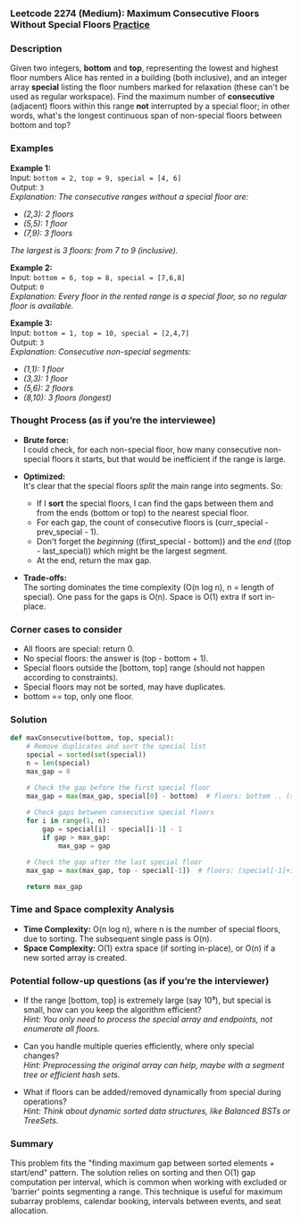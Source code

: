 ### Leetcode 2274 (Medium): Maximum Consecutive Floors Without Special Floors [Practice](https://leetcode.com/problems/maximum-consecutive-floors-without-special-floors)

### Description  
Given two integers, **bottom** and **top**, representing the lowest and highest floor numbers Alice has rented in a building (both inclusive), and an integer array **special** listing the floor numbers marked for relaxation (these can't be used as regular workspace). Find the maximum number of **consecutive** (adjacent) floors within this range **not** interrupted by a special floor; in other words, what's the longest continuous span of non-special floors between bottom and top?

### Examples  

**Example 1:**  
Input: `bottom = 2, top = 9, special = [4, 6]`  
Output: `3`  
*Explanation: The consecutive ranges without a special floor are:*
- *(2,3): 2 floors*
- *(5,5): 1 floor*
- *(7,9): 3 floors*

*The largest is 3 floors: from 7 to 9 (inclusive).*

**Example 2:**  
Input: `bottom = 6, top = 8, special = [7,6,8]`  
Output: `0`  
*Explanation: Every floor in the rented range is a special floor, so no regular floor is available.*

**Example 3:**  
Input: `bottom = 1, top = 10, special = [2,4,7]`  
Output: `3`  
*Explanation: Consecutive non-special segments:*
- *(1,1): 1 floor*
- *(3,3): 1 floor*
- *(5,6): 2 floors*
- *(8,10): 3 floors (longest)*

### Thought Process (as if you’re the interviewee)  
- **Brute force:**  
  I could check, for each non-special floor, how many consecutive non-special floors it starts, but that would be inefficient if the range is large.

- **Optimized:**  
  It's clear that the special floors *split* the main range into segments. So:
  - If I **sort** the special floors, I can find the gaps between them and from the ends (bottom or top) to the nearest special floor.
  - For each gap, the count of consecutive floors is (curr_special - prev_special - 1).
  - Don't forget the *beginning* ((first_special - bottom)) and the *end* ((top - last_special)) which might be the largest segment.
  - At the end, return the max gap.

- **Trade-offs:**  
  The sorting dominates the time complexity (O(n log n), n = length of special). One pass for the gaps is O(n). Space is O(1) extra if sort in-place.

### Corner cases to consider  
- All floors are special: return 0.
- No special floors: the answer is (top - bottom + 1).
- Special floors outside the [bottom, top] range (should not happen according to constraints).
- Special floors may not be sorted, may have duplicates.
- bottom == top, only one floor.

### Solution

```python
def maxConsecutive(bottom, top, special):
    # Remove duplicates and sort the special list
    special = sorted(set(special))
    n = len(special)
    max_gap = 0

    # Check the gap before the first special floor
    max_gap = max(max_gap, special[0] - bottom)  # floors: bottom .. (special[0]-1)
    
    # Check gaps between consecutive special floors
    for i in range(1, n):
        gap = special[i] - special[i-1] - 1
        if gap > max_gap:
            max_gap = gap

    # Check the gap after the last special floor
    max_gap = max(max_gap, top - special[-1])  # floors: (special[-1]+1) .. top

    return max_gap
```

### Time and Space complexity Analysis  

- **Time Complexity:** O(n log n), where n is the number of special floors, due to sorting. The subsequent single pass is O(n).
- **Space Complexity:** O(1) extra space (if sorting in-place), or O(n) if a new sorted array is created.

### Potential follow-up questions (as if you’re the interviewer)  

- If the range [bottom, top] is extremely large (say 10⁹), but special is small, how can you keep the algorithm efficient?  
  *Hint: You only need to process the special array and endpoints, not enumerate all floors.*

- Can you handle multiple queries efficiently, where only special changes?  
  *Hint: Preprocessing the original array can help, maybe with a segment tree or efficient hash sets.*

- What if floors can be added/removed dynamically from special during operations?  
  *Hint: Think about dynamic sorted data structures, like Balanced BSTs or TreeSets.*

### Summary
This problem fits the "finding maximum gap between sorted elements + start/end" pattern. The solution relies on sorting and then O(1) gap computation per interval, which is common when working with excluded or 'barrier' points segmenting a range. This technique is useful for maximum subarray problems, calendar booking, intervals between events, and seat allocation.